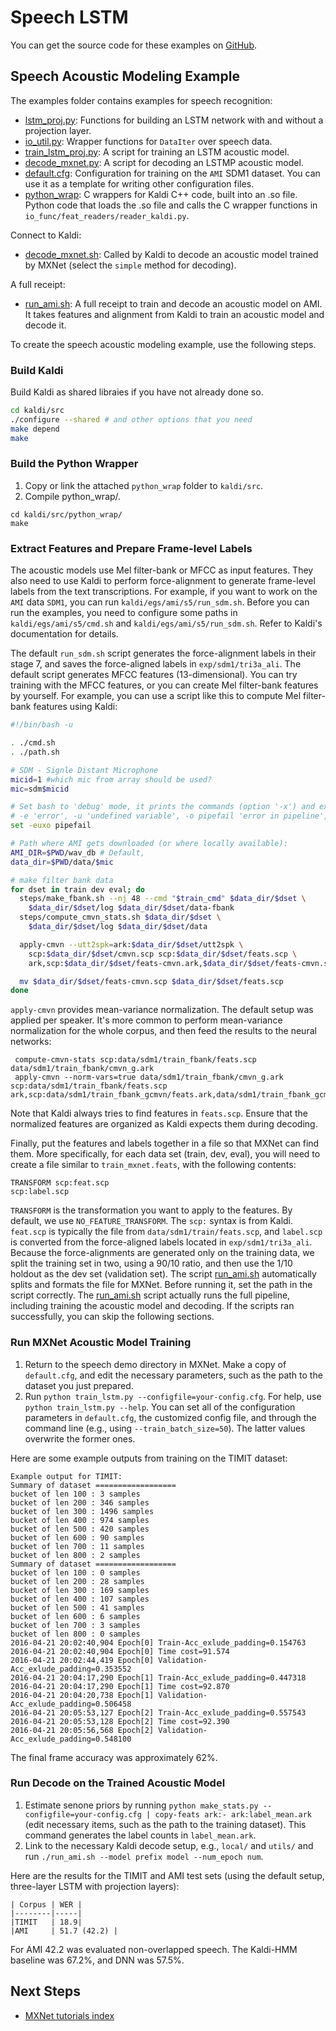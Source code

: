 # Speech LSTM
You can get the source code for these examples on [GitHub](https://github.com/dmlc/mxnet/tree/master/example/speech-demo).

## Speech Acoustic Modeling Example

The examples folder contains examples for speech recognition:

- [lstm_proj.py](https://github.com/dmlc/mxnet/tree/master/example/speech-demo/lstm_proj.py): Functions for building an LSTM network with and without a projection layer.
- [io_util.py](https://github.com/dmlc/mxnet/tree/master/example/speech-demo/io_util.py): Wrapper functions for `DataIter` over speech data.
- [train_lstm_proj.py](https://github.com/dmlc/mxnet/tree/master/example/speech-demo/train_lstm_proj.py): A script for training an LSTM acoustic model.
- [decode_mxnet.py](https://github.com/dmlc/mxnet/tree/master/example/speech-demo/decode_mxnet.py): A script for decoding an LSTMP acoustic model.
- [default.cfg](https://github.com/dmlc/mxnet/tree/master/example/speech-demo/default.cfg): Configuration for training on the `AMI` SDM1 dataset. You can use it as a template for writing other configuration files.
- [python_wrap](https://github.com/dmlc/mxnet/tree/master/example/speech-demo/python_wrap): C wrappers for Kaldi C++ code, built into an .so file. Python code that loads the .so file and calls the C wrapper functions in `io_func/feat_readers/reader_kaldi.py`.

Connect to Kaldi:

- [decode_mxnet.sh](https://github.com/dmlc/mxnet/tree/master/example/speech-demo/decode_mxnet.sh): Called by Kaldi to decode an acoustic model trained by MXNet (select the `simple` method for decoding).

A full receipt:

- [run_ami.sh](https://github.com/dmlc/mxnet/tree/master/example/speech-demo/run_ami.sh): A full receipt to train and decode an acoustic model on AMI. It takes features and alignment from Kaldi to train an acoustic model and decode it.

To create the speech acoustic modeling example, use the following steps.

### Build Kaldi

Build Kaldi as shared libraies if you have not already done so.

```bash
cd kaldi/src
./configure --shared # and other options that you need
make depend
make
```

### Build the Python Wrapper

1. Copy or link the attached `python_wrap` folder to `kaldi/src`.
2. Compile python_wrap/.

```
cd kaldi/src/python_wrap/
make
```

### Extract Features and Prepare Frame-level Labels

The acoustic models use Mel filter-bank or MFCC as input features. They also need to use Kaldi to perform force-alignment to generate frame-level labels from the text transcriptions. For example, if you want to work on the `AMI` data `SDM1`, you can run `kaldi/egs/ami/s5/run_sdm.sh`. Before you can run the examples, you need to configure some paths in `kaldi/egs/ami/s5/cmd.sh` and `kaldi/egs/ami/s5/run_sdm.sh`. Refer to Kaldi's documentation for details.

The default `run_sdm.sh` script generates the force-alignment labels in their stage 7, and saves the force-aligned labels in `exp/sdm1/tri3a_ali`. The default script generates MFCC features (13-dimensional). You can try training with the MFCC features, or you can create Mel filter-bank features by yourself. For example, you can use a script like this to compute Mel filter-bank features using Kaldi:

```bash
#!/bin/bash -u

. ./cmd.sh
. ./path.sh

# SDM - Signle Distant Microphone
micid=1 #which mic from array should be used?
mic=sdm$micid

# Set bash to 'debug' mode, it prints the commands (option '-x') and exits on :
# -e 'error', -u 'undefined variable', -o pipefail 'error in pipeline',
set -euxo pipefail

# Path where AMI gets downloaded (or where locally available):
AMI_DIR=$PWD/wav_db # Default,
data_dir=$PWD/data/$mic

# make filter bank data
for dset in train dev eval; do
  steps/make_fbank.sh --nj 48 --cmd "$train_cmd" $data_dir/$dset \
    $data_dir/$dset/log $data_dir/$dset/data-fbank
  steps/compute_cmvn_stats.sh $data_dir/$dset \
    $data_dir/$dset/log $data_dir/$dset/data

  apply-cmvn --utt2spk=ark:$data_dir/$dset/utt2spk \
    scp:$data_dir/$dset/cmvn.scp scp:$data_dir/$dset/feats.scp \
    ark,scp:$data_dir/$dset/feats-cmvn.ark,$data_dir/$dset/feats-cmvn.scp

  mv $data_dir/$dset/feats-cmvn.scp $data_dir/$dset/feats.scp
done
```
`apply-cmvn` provides mean-variance normalization. The default setup was applied per speaker. It's more common to perform mean-variance normalization for the whole corpus, and then feed the results to the neural networks:

```
 compute-cmvn-stats scp:data/sdm1/train_fbank/feats.scp data/sdm1/train_fbank/cmvn_g.ark
 apply-cmvn --norm-vars=true data/sdm1/train_fbank/cmvn_g.ark scp:data/sdm1/train_fbank/feats.scp ark,scp:data/sdm1/train_fbank_gcmvn/feats.ark,data/sdm1/train_fbank_gcmvn/feats.scp
```
Note that Kaldi always tries to find features in `feats.scp`. Ensure that the normalized features are organized as Kaldi expects them during decoding.

Finally, put the features and labels together in a file so that MXNet can find them. More specifically, for each data set (train, dev, eval), you will need to create a file similar to `train_mxnet.feats`, with the following contents:

```
TRANSFORM scp:feat.scp
scp:label.scp
```

`TRANSFORM` is the transformation you want to apply to the features. By default, we use `NO_FEATURE_TRANSFORM`. The `scp:` syntax is from Kaldi. `feat.scp` is typically the file from `data/sdm1/train/feats.scp`, and `label.scp` is converted from the force-aligned labels located in `exp/sdm1/tri3a_ali`. Because the force-alignments are generated only on the training data, we split the training set in two, using a 90/10 ratio, and then use the 1/10 holdout as the dev set (validation set). The script [run_ami.sh](https://github.com/dmlc/mxnet/blob/master/example/speech-demo/run_ami.sh) automatically splits and formats the file for MXNet. Before running it, set the path in the script correctly. The [run_ami.sh](https://github.com/dmlc/mxnet/blob/master/example/speech-demo/run_ami.sh) script actually runs the full pipeline, including training the acoustic model and decoding. If the scripts ran successfully, you can skip the following sections.

### Run MXNet Acoustic Model Training

1. Return to the speech demo directory in MXNet. Make a copy of `default.cfg`, and edit the necessary parameters, such as the path to the dataset you just prepared.
2. Run `python train_lstm.py --configfile=your-config.cfg`. For help, use `python train_lstm.py --help`. You can set all of the configuration parameters in `default.cfg`, the customized config file, and through the command line (e.g., using `--train_batch_size=50`). The latter values overwrite the former ones.

Here are some example outputs from training on the TIMIT dataset:

```
Example output for TIMIT:
Summary of dataset ==================
bucket of len 100 : 3 samples
bucket of len 200 : 346 samples
bucket of len 300 : 1496 samples
bucket of len 400 : 974 samples
bucket of len 500 : 420 samples
bucket of len 600 : 90 samples
bucket of len 700 : 11 samples
bucket of len 800 : 2 samples
Summary of dataset ==================
bucket of len 100 : 0 samples
bucket of len 200 : 28 samples
bucket of len 300 : 169 samples
bucket of len 400 : 107 samples
bucket of len 500 : 41 samples
bucket of len 600 : 6 samples
bucket of len 700 : 3 samples
bucket of len 800 : 0 samples
2016-04-21 20:02:40,904 Epoch[0] Train-Acc_exlude_padding=0.154763
2016-04-21 20:02:40,904 Epoch[0] Time cost=91.574
2016-04-21 20:02:44,419 Epoch[0] Validation-Acc_exlude_padding=0.353552
2016-04-21 20:04:17,290 Epoch[1] Train-Acc_exlude_padding=0.447318
2016-04-21 20:04:17,290 Epoch[1] Time cost=92.870
2016-04-21 20:04:20,738 Epoch[1] Validation-Acc_exlude_padding=0.506458
2016-04-21 20:05:53,127 Epoch[2] Train-Acc_exlude_padding=0.557543
2016-04-21 20:05:53,128 Epoch[2] Time cost=92.390
2016-04-21 20:05:56,568 Epoch[2] Validation-Acc_exlude_padding=0.548100
```

The final frame accuracy was approximately 62%.

### Run Decode on the Trained Acoustic Model

1. Estimate senone priors by running `python make_stats.py --configfile=your-config.cfg | copy-feats ark:- ark:label_mean.ark` (edit necessary items, such as the path to the training dataset). This command generates the label counts in `label_mean.ark`.
2. Link to the necessary Kaldi decode setup, e.g., `local/` and `utils/` and run `./run_ami.sh --model prefix model --num_epoch num`.

Here are the results for the TIMIT and AMI test sets (using the default setup, three-layer LSTM with projection layers):

	| Corpus | WER |
	|--------|-----|
	|TIMIT   | 18.9|
	|AMI     | 51.7 (42.2) |

For AMI 42.2 was evaluated non-overlapped speech. The Kaldi-HMM baseline was 67.2%, and DNN was 57.5%.

## Next Steps
* [MXNet tutorials index](http://mxnet.io/tutorials/index.html)
